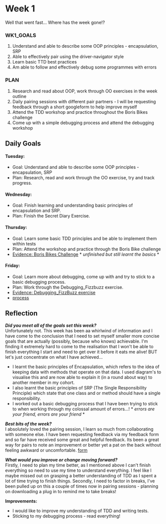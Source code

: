 # **Week 1**

Well that went fast... Where has the week gone!?


### **WK1_GOALS**
1. Understand and able to describe some OOP principles - encapsulation, SRP 
2. Able to effectively pair using the driver-navigator style
3. Learn basic TTD best practices
4. Am able to follow and effectively debug some programmes with errors 

### **PLAN**
1. Research and read about OOP, work through OO exercises in the week outline 
2. Daily pairing sessions with different pair partners - I will be requesting feedback through a short googleform to help improve myself
3. Attend the TDD workshop and practice throughout the Boris Bikes challenge
4. Come up with a simple debugging process and attend the debugging workshop


## **Daily Goals**

#### Tuesday:
- Goal: Understand and able to describe some OOP principles - encapsulation, SRP
- Plan: Research, read and work through the OO exercise, try and track progress.

#### Wednesday:
- Goal: Finish learning and understanding basic principles of encapsulation and SRP.
- Plan: Finish the Secret Diary Exercise.

#### Thursday:
- Goal: Learn some basic TDD principles and be able to implement them within tests
- Plan: Attend the workshop and practice through the Boris Bike challenge
- [Evidence: Boris Bikes Challenge](https://github.com/beca-g/Boris_Bikes/commits/master) * *unfinished but still learnt the basics* *

#### Friday:
- Goal: Learn more about debugging, come up with and try to stick to a basic debugging process.
- Plan: Work through the Debugging_Fizzbuzz exercise.
- [Evidence: Debugging_FizzBuzz exercise](https://github.com/beca-g/debugging_fizzbuzz)
- [process](https://docs.google.com/document/d/1qHLj0eAbMWxN59ezpFbyMFaLbqQlAj15eXcwgTPXgP4/edit)


## **Reflection**

***Did you meet all of the goals set this week?***   
Unfortunately not. This week has been aa whirlwind of information and I have come to the conclusion that I need to set myself smaller more concise goals that are actually (possibly, because who knows) achievable. I'm finding it extremely hard to come to the realisation that I won't be able to finish everything I start and need to get over it before it eats me alive! 
BUT let's just concentrate on what I have achieved...
 - I learnt the basic principles of Encapsulation, which refers to the idea of keeping data with methods that operate on that data. I used diagram's to visualise this and are now able to explain it (in a round about way) to another member in my cohort.
 - I also learnt the basic principles of SRP (The Single Responsibility Principle) which state that one class and or method should have a single responsibility.
 - I worked out a basic debugging process that I have been trying to stick to when working through my colossal amount of errors...! * *errors are your friend, errors are your friend* *
 
 ***Best bits of the week?***   
 I absolutely loved the pairing session, I learn so much from collaborating with someone else. I have been requesting feedback via my feedback form and so far have received some great and helpful feedback. Its been a great way for pairs to note an improvement or better yet a pat on the back without feeling awkward or uncomfortable. [form](https://docs.google.com/forms/d/1WgmnQF4tuyHTlt3WGhgaQ6QIj_IVHzyxHuD7C64SQVs/edit)

***What would you improve or change moving forward?***   
Firstly, I need to plan my time better, as I mentioned above I can't finish everything so need to use my time to understand everything. I feel like I maybe missed out on grasping a better understanding of TDD as I spent a lot of time trying to finish things.
Secondly, I need to factor in breaks, I've been pulled up on this a couple of times now in pairing sessions - planning on downloading a plug in to remind me to take breaks! 

**Improvements:**
- I would like to improve my understanding of TDD and writing tests.
- Sticking to my debugging process - read everything!